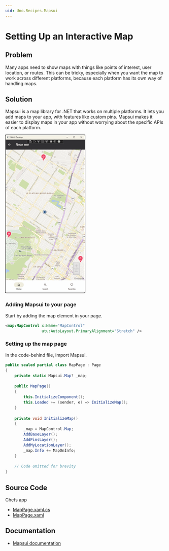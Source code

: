 ```yaml
---
uid: Uno.Recipes.Mapsui
---
```


# Setting Up an Interactive Map

## Problem

Many apps need to show maps with things like points of interest, user location, or routes. This can be tricky, especially when you want the map to work across different platforms, because each platform has its own way of handling maps.

## Solution

Mapsui is a map library for .NET that works on multiple platforms. It lets you add maps to your app, with features like custom pins. Mapsui makes it easier to display maps in your app without worrying about the specific APIs of each platform.

<img src="../assets/Mapsui.gif" height="500px" alt="MapControl"/>

### Adding Mapsui to your page

Start by adding the map element in your page.

```xml
<map:MapControl x:Name="MapControl"
                utu:AutoLayout.PrimaryAlignment="Stretch" />
```

### Setting up the map page

In the code-behind file, import Mapsui.

```csharp
public sealed partial class MapPage : Page
{
    private static Mapsui.Map? _map;

    public MapPage()
    {
        this.InitializeComponent();
        this.Loaded += (sender, e) => InitializeMap();
    }

    private void InitializeMap()
    {
        _map = MapControl.Map;
        AddBaseLayer();
        AddPinsLayer();
        AddMyLocationLayer();
        _map.Info += MapOnInfo;
    }

    // Code omitted for brevity
}
```

## Source Code

Chefs app

- [MapPage.xaml.cs](https://github.com/unoplatform/uno.chefs/blob/c9d86cc309ee92f2eca71eb344b90869c0fa2885/Chefs/Views/MapPage.xaml.cs)
- [MapPage.xaml](https://github.com/unoplatform/uno.chefs/blob/c9d86cc309ee92f2eca71eb344b90869c0fa2885/Chefs/Views/MapPage.xaml#L29-L30)

## Documentation

- [Mapsui documentation](https://mapsui.com/documentation/getting-started-uno-winui.html)
